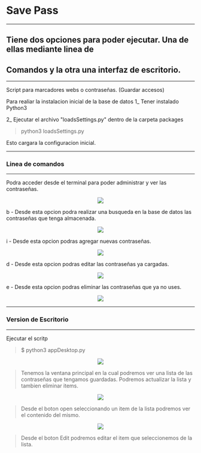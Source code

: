 # Save Pass
***
## Tiene dos opciones para poder ejecutar. Una de ellas mediante linea de 
## Comandos y la otra una interfaz de escritorio.
***
Script para marcadores webs o contraseñas. (Guardar accesos)

Para realiar la instalacion inicial de la base de datos 
1_ Tener instalado Python3

2_ Ejecutar el archivo "loadsSettings.py" dentro de la carpeta
packages

> python3 loadsSettings.py

Esto cargara la configuracion inicial.

***
### Linea de comandos 
***
Podra acceder desde el terminal para poder administrar y ver
las contraseñas.

<p align="center"><img src="src/inicio.png" /></p>


b - Desde esta opcion podra realizar una busqueda en la base de
datos las contraseñas que tenga almacenada. 
<p align="center"><img src="src/opciones_b.png" /></p>

i - Desde esta opcion podras agregar nuevas contraseñas.
<p align="center"><img src="src/opciones_i.png" /></p>

d - Desde esta opcion podras editar las contraseñas ya cargadas.
<p align="center"><img src="src/opciones_d.png" /></p>

e - Desde esta opcion podras eliminar las contraseñas que 
ya no uses.
<p align="center"><img src="src/opciones_e.png" /></p>

***
### Version de Escritorio 
***

Ejecutar el scritp

> $ python3 appDesktop.py


<p align="center"><img src="src/DesktopAppMain.png" /></p>


> Tenemos la ventana principal en la cual podremos ver una lista
> de las contraseñas que tengamos guardadas.
> Podremos actualizar la lista y tambien eliminar items.

<p align="center"><img src="src/DesktopAppOpen.png" /></p>

> Desde el boton open seleccionando un item de la lista podremos
> ver el contenido del mismo.

<p align="center"><img src="src/DesktopAppEdit.png" /></p>

> Desde el boton Edit podremos editar el item que seleccionemos 
> de la lista. 


